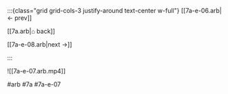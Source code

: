 :::{class="grid grid-cols-3 justify-around text-center w-full"}
[[7a-e-06.arb|← prev]]

[[7a.arb|⌂ back]]

[[7a-e-08.arb|next →]]

:::

![[7a-e-07.arb.mp4]]

#arb #7a #7a-e-07

